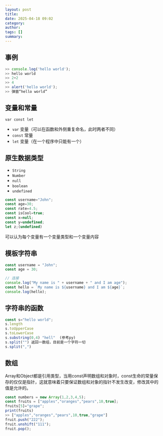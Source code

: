 ```yaml
---
layout: post
title: 
date: 2025-04-18 09:02
category: 
author: 
tags: []
summary: 
---
```

## 事例
```js
>> console.log('hello world');
>> hello world
>> 2+2
>> 4
>> alert('hello world');
>> 弹窗“hello world”
```

## 变量和常量
```var const let```
- ```var``` 变量（可以在函数和外侧重复命名，此时两者不同）
- ```const``` 常量
- ```let``` 变量（在一个程序中只能有一个）

## 原生数据类型
- ```String```
- ```Number```
- ```null```
- ```boolean```
- ```undefined```

```js
const username="John";
const age=30;
const rate=4.5;
const isCool=true;
const x=null;
const y=undefined;
let z;(undefined)
```

可以认为每个变量有一个变量类型和一个变量内容

## 模板字符串
```js
const username = "John";
const age = 30;

// 连接
console.log("My name is " + username + " and I am age");
const hello = `My name is ${username} and I am ${age}`;
console.log(hello);
```

## 字符串的函数
```js
const s="hello world";
s.length
s.toUpperCase
s.toLowerCase
s.substring(0,4) "hell"  (参考py)
s.split("") 返回一数组，目前是一个字符一切
s.split(",")
```

## 数组
Array和Object都是引用类型，当用const声明数组和对象时，const生命的常量保存的仅仅是指针，这就意味着只要保证数组和对象的指针不发生改变，修改其中的值是允许的。
```js
const numbers = new Array(1,2,3,4,5);
const fruits = ["apples","oranges","pears",10,true];
fruits[5]="grape";
print(fruits)
>> ["apples","oranges","pears",10,true,"grape"]
fruit.push("222");
fruit.unshift("111");
fruit.pop();
```